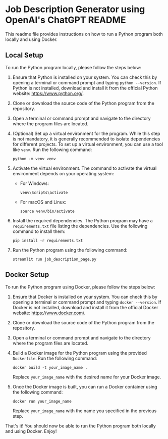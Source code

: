 # Job Description Generator using OpenAI's ChatGPT README

This readme file provides instructions on how to run a Python program both locally and using Docker.

## Local Setup

To run the Python program locally, please follow the steps below:

1. Ensure that Python is installed on your system. You can check this by opening a terminal or command prompt and typing `python --version`. If Python is not installed, download and install it from the official Python website: https://www.python.org/.

2. Clone or download the source code of the Python program from the repository.

3. Open a terminal or command prompt and navigate to the directory where the program files are located.

4. (Optional) Set up a virtual environment for the program. While this step is not mandatory, it is generally recommended to isolate dependencies for different projects. To set up a virtual environment, you can use a tool like `venv`. Run the following command:

   ```shell
   python -m venv venv
   ```

5. Activate the virtual environment. The command to activate the virtual environment depends on your operating system:

   - For Windows:

     ```shell
     venv\Scripts\activate
     ```

   - For macOS and Linux:

     ```shell
     source venv/bin/activate
     ```

6. Install the required dependencies. The Python program may have a `requirements.txt` file listing the dependencies. Use the following command to install them:

   ```shell
   pip install -r requirements.txt
   ```

7. Run the Python program using the following command:

   ```shell
   streamlit run job_description_page.py
   ```

## Docker Setup

To run the Python program using Docker, please follow the steps below:

1. Ensure that Docker is installed on your system. You can check this by opening a terminal or command prompt and typing `docker --version`. If Docker is not installed, download and install it from the official Docker website: https://www.docker.com/.

2. Clone or download the source code of the Python program from the repository.

3. Open a terminal or command prompt and navigate to the directory where the program files are located.

4. Build a Docker image for the Python program using the provided `Dockerfile`. Run the following command:

   ```shell
   docker build -t your_image_name .
   ```

   Replace `your_image_name` with the desired name for your Docker image.

5. Once the Docker image is built, you can run a Docker container using the following command:

   ```shell
   docker run your_image_name
   ```

   Replace `your_image_name` with the name you specified in the previous step.

That's it! You should now be able to run the Python program both locally and using Docker. Enjoy!

